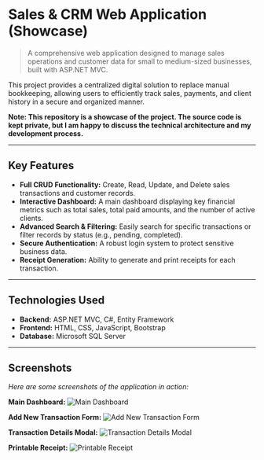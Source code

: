 # Sales & CRM Web Application (Showcase)

> A comprehensive web application designed to manage sales operations and customer data for small to medium-sized businesses, built with ASP.NET MVC.

This project provides a centralized digital solution to replace manual bookkeeping, allowing users to efficiently track sales, payments, and client history in a secure and organized manner.

**Note: This repository is a showcase of the project. The source code is kept private, but I am happy to discuss the technical architecture and my development process.**

---

## Key Features
* **Full CRUD Functionality:** Create, Read, Update, and Delete sales transactions and customer records.
* **Interactive Dashboard:** A main dashboard displaying key financial metrics such as total sales, total paid amounts, and the number of active clients.
* **Advanced Search & Filtering:** Easily search for specific transactions or filter records by status (e.g., pending, completed).
* **Secure Authentication:** A robust login system to protect sensitive business data.
* **Receipt Generation:** Ability to generate and print receipts for each transaction.

---

## Technologies Used
* **Backend:** ASP.NET MVC, C#, Entity Framework
* **Frontend:** HTML, CSS, JavaScript, Bootstrap
* **Database:** Microsoft SQL Server

---

## Screenshots

*Here are some screenshots of the application in action:*

**Main Dashboard:**
![Main Dashboard](URL_to_your_screenshot_1.png)

**Add New Transaction Form:**
![Add New Transaction Form](URL_to_your_screenshot_2.png)

**Transaction Details Modal:**
![Transaction Details Modal](URL_to_your_screenshot_3.png)

**Printable Receipt:**
![Printable Receipt](URL_to_your_screenshot_4.png)
